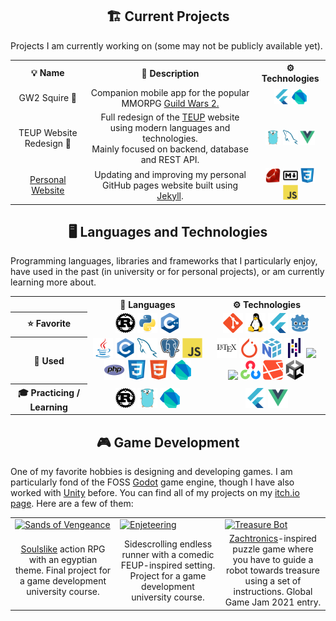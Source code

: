 
<h2 align="center">🏗️ Current Projects</h2>

Projects I am currently working on (some may not be publicly available yet).

<table align="center">
  <tr>
    <th>💡 Name</th>
    <th>📄 Description</th>
    <th>⚙️ Technologies</th>
  </tr>
  <tr>
    <td align="center">GW2 Squire 🚧</td>
    <td align="center">Companion mobile app for the popular MMORPG <a href="https://www.guildwars2.com">Guild Wars 2.</a></td>
    <td align="center">
      <a href="https://flutter.dev"><img src="https://raw.githubusercontent.com/devicons/devicon/master/icons/flutter/flutter-original.svg" width="24px"></a>
      <a href="https://dart.dev"><img src="https://raw.githubusercontent.com/devicons/devicon/master/icons/dart/dart-original.svg" width="24px"></a>
    </td>
  </tr>
  <tr>
    <td align="center">TEUP Website Redesign 🚧</td>
    <td align="center">Full redesign of the <a href="https://paginas.fe.up.pt/~teupwww">TEUP</a> website using modern languages and technologies.<br>Mainly focused on backend, database and REST API.</td>
    <td align="center">
      <a href="https://go.dev"><img src="https://raw.githubusercontent.com/devicons/devicon/master/icons/go/go-original.svg" width="24px"></a>
      <a href="https://www.mysql.com"><img src="https://raw.githubusercontent.com/devicons/devicon/master/icons/mysql/mysql-original.svg" width="24px"></a>
      <a href="https://vuejs.org"><img src="https://raw.githubusercontent.com/devicons/devicon/master/icons/vuejs/vuejs-original.svg" width="24px"></a>
    </td>
  </tr>
  <tr>
    <td align="center"><a href="https://goncalopascoal.github.io">Personal Website</a></td>
    <td align="center">Updating and improving my personal GitHub pages website built using <a href="https://jekyllrb.com">Jekyll</a>.</td>
    <td align="center">
      <a href="https://www.ruby-lang.org"><img src="https://raw.githubusercontent.com/devicons/devicon/master/icons/ruby/ruby-original.svg" width="24px"></a>
      <a href="https://www.markdownguide.org"><img src="https://raw.githubusercontent.com/devicons/devicon/master/icons/markdown/markdown-original.svg" width="24px"></a>
      <a href="https://en.wikipedia.org/wiki/CSS"><img src="https://raw.githubusercontent.com/devicons/devicon/master/icons/css3/css3-original.svg" width="24px"></a>
      <a href="https://en.wikipedia.org/wiki/JavaScript"><img src="https://raw.githubusercontent.com/devicons/devicon/master/icons/javascript/javascript-original.svg" width="24px"></a>
    </td>
  </tr>
</table>

<h2 align="center">🖥️ Languages and Technologies</h2>

Programming languages, libraries and frameworks that I particularly enjoy, have used in the past (in university or for personal projects), or am currently learning more about.

<table align="center">
  <tr>
    <th></th>
    <th>📜 Languages</th>
    <th>⚙️ Technologies</th>
  </tr>
  <tr>
    <th>⭐ Favorite</th>
    <td align="center">
      <a href="https://www.rust-lang.org"><img src="https://raw.githubusercontent.com/devicons/devicon/master/icons/rust/rust-plain.svg" width="32px"></a>
      <a href="https://www.python.org"><img src="https://raw.githubusercontent.com/devicons/devicon/master/icons/python/python-original.svg" width="32px"></a>
      <a href="https://en.wikipedia.org/wiki/C%2B%2B"><img src="https://raw.githubusercontent.com/devicons/devicon/master/icons/cplusplus/cplusplus-original.svg" width="32px"></a>
    </td>
    <td align="center">
      <a href="https://git-scm.com"><img src="https://raw.githubusercontent.com/devicons/devicon/master/icons/git/git-original.svg" width="32px"></a>
      <a href="https://kernel.org"><img src="https://raw.githubusercontent.com/devicons/devicon/master/icons/linux/linux-original.svg" width="32px"></a>
      <a href="https://flutter.dev"><img src="https://raw.githubusercontent.com/devicons/devicon/master/icons/flutter/flutter-original.svg" width="32px"></a>
      <a href="https://godotengine.org"><img src="https://raw.githubusercontent.com/devicons/devicon/master/icons/godot/godot-original.svg" width="32px"></a>
    </td>
  </tr>
  <tr>
    <th>🔧 Used</th>
    <td align="center">
      <a href="https://www.java.com"><img src="https://raw.githubusercontent.com/devicons/devicon/master/icons/java/java-original.svg" width="32px"></a>
      <a href="https://en.wikipedia.org/wiki/C_(programming_language)"><img src="https://raw.githubusercontent.com/devicons/devicon/master/icons/c/c-original.svg" width="32px"></a>
      <a href="https://www.mysql.com"><img src="https://raw.githubusercontent.com/devicons/devicon/master/icons/mysql/mysql-original.svg" width="32px"></a>
      <a href="https://www.postgresql.org"><img src="https://raw.githubusercontent.com/devicons/devicon/master/icons/postgresql/postgresql-original.svg" width="32px"></a>
      <a href="https://en.wikipedia.org/wiki/JavaScript"><img src="https://raw.githubusercontent.com/devicons/devicon/master/icons/javascript/javascript-original.svg" width="32px"></a>
      <a href="https://www.php.net"><img src="https://raw.githubusercontent.com/devicons/devicon/master/icons/php/php-original.svg" width="32px"></a>
      <a href="https://en.wikipedia.org/wiki/CSS"><img src="https://raw.githubusercontent.com/devicons/devicon/master/icons/css3/css3-original.svg" width="32px"></a>
      <a href="https://en.wikipedia.org/wiki/HTML"><img src="https://raw.githubusercontent.com/devicons/devicon/master/icons/html5/html5-original.svg" width="32px"></a>
      <a href="https://dart.dev"><img src="https://raw.githubusercontent.com/devicons/devicon/master/icons/dart/dart-original.svg" width="32px"></a>
    </td>
    <td align="center">
      <a href="https://www.latex-project.org"><img src="https://raw.githubusercontent.com/devicons/devicon/master/icons/latex/latex-original.svg" width="32px"></a>
      <a href="https://pytorch.org"><img src="https://raw.githubusercontent.com/devicons/devicon/master/icons/pytorch/pytorch-original.svg" width="32px"></a>
      <a href="https://numpy.org"><img src="https://raw.githubusercontent.com/devicons/devicon/master/icons/numpy/numpy-original.svg" width="32px"></a>
      <a href="https://pandas.pydata.org"><img src="https://raw.githubusercontent.com/devicons/devicon/master/icons/pandas/pandas-original.svg" width="32px"></a>
      <a href="https://www.ray.io"><img src="https://avatars.githubusercontent.com/u/22125274?s=200&v=4" width="32px"></a>
      <a href="https://scikit-learn.org"><img src="https://upload.wikimedia.org/wikipedia/commons/0/05/Scikit_learn_logo_small.svg" height="24px"></a>
      <a href="https://opencv.org"><img src="https://raw.githubusercontent.com/devicons/devicon/master/icons/opencv/opencv-original.svg" width="32px"></a>
      <a href="https://laravel.com"><img src="https://raw.githubusercontent.com/devicons/devicon/master/icons/laravel/laravel-plain.svg" width="32px"></a>
      <a href="https://unity.com"><img src="https://raw.githubusercontent.com/devicons/devicon/master/icons/unity/unity-original.svg" width="32px"></a>
    </td>
  </tr>
  <tr>
    <th>🎓 Practicing / Learning</th>
    <td align="center">
      <a href="https://www.rust-lang.org"><img src="https://raw.githubusercontent.com/devicons/devicon/master/icons/rust/rust-plain.svg" width="32px"></a>
      <a href="https://go.dev"><img src="https://raw.githubusercontent.com/devicons/devicon/master/icons/go/go-original.svg" width="32px"></a>
      <a href="https://dart.dev"><img src="https://raw.githubusercontent.com/devicons/devicon/master/icons/dart/dart-original.svg" width="32px"></a>
    </td>
    <td align="center">
      <a href="https://flutter.dev"><img src="https://raw.githubusercontent.com/devicons/devicon/master/icons/flutter/flutter-original.svg" width="32px"></a>
      <a href="https://vuejs.org"><img src="https://raw.githubusercontent.com/devicons/devicon/master/icons/vuejs/vuejs-original.svg" width="32px"></a>
    </td>
  </tr>
</table>

<h2 align="center">🎮 Game Development</h2>

One of my favorite hobbies is designing and developing games. I am particularly fond of the FOSS [Godot](https://godotengine.org/) game engine, though I have also worked with [Unity](https://unity.com/) before. You can find all of my projects on my
[itch.io page](https://venompaco.itch.io/). Here are a few of them:

<table align="center">
  <tr>
    <td width="33%"><a href="https://thezambi.itch.io/sands-of-vengeance"><img alt="Sands of Vengeance" src="https://img.itch.zone/aW1nLzkzNDE4NjMucG5n/315x250%23c/26YdLG.png"></a></td>
    <td width="33%"><a href="https://venompaco.itch.io/enjeteering"><img alt="Enjeteering" src="https://img.itch.zone/aW1nLzg2MTQxNzcucG5n/315x250%23c/aaqiu7.png"></a></td>
    <td width="33%"><a href="https://venompaco.itch.io/treasure-bot"><img alt="Treasure Bot" src="https://img.itch.zone/aW1nLzUxNTI0NzkucG5n/315x250%23c/TwVMT7.png"></a></td>
  </tr>
  <tr>
    <td align="center"><a href="https://en.wikipedia.org/wiki/Soulslike">Soulslike</a> action RPG with an egyptian theme. Final project for a game development university course.</td>
    <td align="center">Sidescrolling endless runner with a comedic FEUP-inspired setting. Project for a game development university course.</td>
    <td align="center"><a href="https://www.zachtronics.com">Zachtronics</a>-inspired puzzle game where you have to guide a robot towards treasure using a set of instructions. Global Game Jam 2021 entry.</td>
  </tr>
</table>
